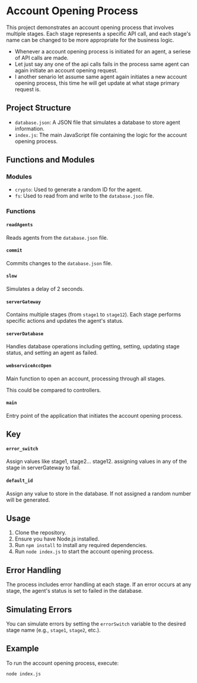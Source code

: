 # Account Opening Process

This project demonstrates an account opening process that involves multiple stages. Each stage represents a specific API call, and each stage's name can be changed to be more appropriate for the business logic.

- Whenever a account opening process is initiated for an agent, a seriese of API calls are made.  
- Let just say any one of the api calls fails in the process same agent can again initiate an account opening request.   
- I another senario let assume same agent again initiates a new account opening process, this time he will get update at what stage primary request is.

## Project Structure

- `database.json`: A JSON file that simulates a database to store agent information.
- `index.js`: The main JavaScript file containing the logic for the account opening process.

## Functions and Modules

### Modules

- `crypto`: Used to generate a random ID for the agent.
- `fs`: Used to read from and write to the `database.json` file.

### Functions

#### `readAgents`
Reads agents from the `database.json` file.

#### `commit`
Commits changes to the `database.json` file.

#### `slow`
Simulates a delay of 2 seconds.

#### `serverGateway`
Contains multiple stages (from `stage1` to `stage12`). Each stage performs specific actions and updates the agent's status.

#### `serverDatabase`
Handles database operations including getting, setting, updating stage status, and setting an agent as failed.

#### `webserviceAccOpen`
Main function to open an account, processing through all stages.

This could be compared to controllers.

#### `main`
Entry point of the application that initiates the account opening process.

## Key
#### `error_switch`
Assign values like stage1, stage2... stage12. assigning values in any of the stage in serverGateway to fail.

#### `default_id`
Assign any value to store in the database.
If not assigned a random number will be generated.

## Usage

1. Clone the repository.
2. Ensure you have Node.js installed.
3. Run `npm install` to install any required dependencies.
4. Run `node index.js` to start the account opening process.

## Error Handling

The process includes error handling at each stage. If an error occurs at any stage, the agent's status is set to failed in the database.

## Simulating Errors

You can simulate errors by setting the `errorSwitch` variable to the desired stage name (e.g., `stage1`, `stage2`, etc.).

## Example

To run the account opening process, execute:

```bash
node index.js
